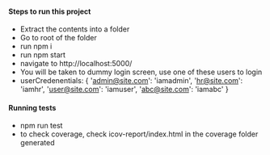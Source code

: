 

#### Steps to run this project
- Extract the contents into a folder
- Go to root of the folder
- run npm i
- run npm start
- navigate to http://localhost:5000/
- You will be taken to dummy login screen, use one of these users to login
-  userCredenentials: {
    'admin@site.com': 'iamadmin',
    'hr@site.com': 'iamhr',
    'user@site.com': 'iamuser',
    'abc@site.com': 'iamabc'
  }

#### Running tests
- npm run test
- to check coverage, check icov-report/index.html in the coverage folder generated
